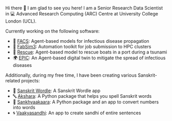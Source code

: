 Hi there 👋
I am glad to see you here! I am a Senior Research Data Scientist in 💻 Advanced Research Computing (ARC) Centre at University College London (UCL).

Currently working on the following software:

- 🧬 [FACS](https://github.com/djgroen/facs): Agent-based models for infectious disease propagation
- 🤖 [FabSim3](https://github.com/djgroen/FabSim3): Automation toolkit for job submission to HPC clusters
- 🚤 [Rescue](https://github.com/arindamsaha1507/Rescue): Agent-based model to rescue boats in a port during a tsunami
- 🌍 [EPIC](https://github.com/EdwinMichaelLab/epic): An Agent-based digital twin to mitigate the spread of infectious diseases

Additionally, during my free time, I have been creating various Sanskrit-related projects:

- 🎯 [Sanskrit Wordle](https://github.com/arindamsaha1507/Wordle): A Sanskrit Wordle app
- 🔤 [Akshara](https://pypi.org/project/akshara/): A Python package that helps you spell Sanskrit words
- 🔢 [Sankhyaakaara](https://pypi.org/project/sankhyaakaara/): A Python package and an app to convert numbers into words
- 🌀 [Vaakyasandhi](https://sandhi.streamlit.app/): An app to create sandhi of entire sentences


<!--
**arindamsaha1507/arindamsaha1507** is a ✨ _special_ ✨ repository because its `README.md` (this file) appears on your GitHub profile.

Here are some ideas to get you started:

- 🔭 I’m currently working on ...
- 🌱 I’m currently learning ...
- 👯 I’m looking to collaborate on ...
- 🤔 I’m looking for help with ...
- 💬 Ask me about ...
- 📫 How to reach me: ...
- 😄 Pronouns: ...
- ⚡ Fun fact: ...
-->

